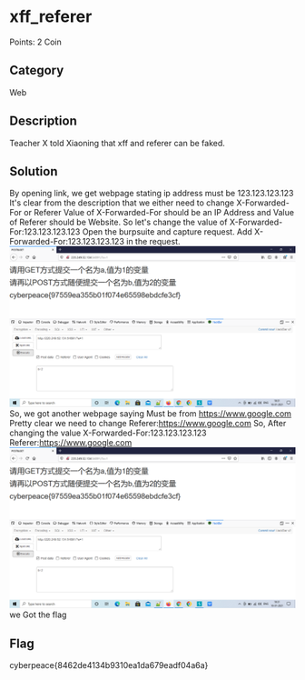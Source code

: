# xff_referer
Points: 2 Coin

## Category
Web

## Description
Teacher X told Xiaoning that xff and referer can be faked.

## Solution
By opening link, we get webpage stating 
ip address must be 123.123.123.123
It's clear from the description that we either need to change X-Forwarded-For or Referer
Value of X-Forwarded-For should be an IP Address and Value of Referer should be Website.
So let's change the value of X-Forwarded-For:123.123.123.123
Open the burpsuite and capture request.
Add X-Forwarded-For:123.123.123.123 in the request.
![get and post request](https://github.com/janki2709/xctf.org.cn/blob/master/Exercise/Web/get_post/get_post1.png)  
So, we got another webpage saying 
Must be from https://www.google.com
Pretty clear we need to change Referer:https://www.google.com
So, After changing the value 
X-Forwarded-For:123.123.123.123
Referer:https://www.google.com
![get and post request](https://github.com/janki2709/xctf.org.cn/blob/master/Exercise/Web/get_post/get_post1.png)  
we Got the flag  

## Flag
cyberpeace{8462de4134b9310ea1da679eadf04a6a}
